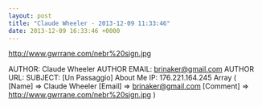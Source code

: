 ```yaml
---
layout: post
title: "Claude Wheeler - 2013-12-09 11:33:46"
date: 2013-12-09 16:33:46 +0000
---
```


http://www.gwrrane.com/nebr%20sign.jpg
<!--more-->
AUTHOR: Claude Wheeler
AUTHOR EMAIL: brinaker@gmail.com
AUTHOR URL: 
SUBJECT: [Un Passaggio] About Me
IP: 176.221.164.245
Array
(
    [Name] =&gt; Claude Wheeler
    [Email] =&gt; brinaker@gmail.com
    [Comment] =&gt; http://www.gwrrane.com/nebr%20sign.jpg
)
